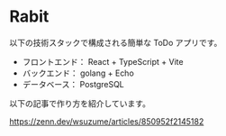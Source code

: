 # Rabit
以下の技術スタックで構成される簡単な ToDo アプリです。

* フロントエンド： React + TypeScript + Vite
* バックエンド： golang + Echo
* データベース： PostgreSQL

以下の記事で作り方を紹介しています。

https://zenn.dev/wsuzume/articles/850952f2145182
